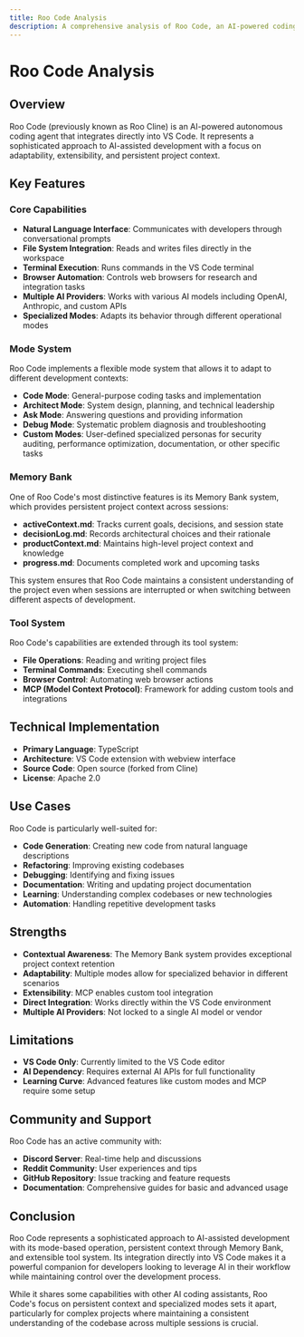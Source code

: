 ```yaml
---
title: Roo Code Analysis
description: A comprehensive analysis of Roo Code, an AI-powered coding assistant for VS Code
---
```


# Roo Code Analysis

## Overview

Roo Code (previously known as Roo Cline) is an AI-powered autonomous coding agent that integrates directly into VS Code. It represents a sophisticated approach to AI-assisted development with a focus on adaptability, extensibility, and persistent project context.

## Key Features

### Core Capabilities

- **Natural Language Interface**: Communicates with developers through conversational prompts
- **File System Integration**: Reads and writes files directly in the workspace
- **Terminal Execution**: Runs commands in the VS Code terminal
- **Browser Automation**: Controls web browsers for research and integration tasks
- **Multiple AI Providers**: Works with various AI models including OpenAI, Anthropic, and custom APIs
- **Specialized Modes**: Adapts its behavior through different operational modes

### Mode System

Roo Code implements a flexible mode system that allows it to adapt to different development contexts:

- **Code Mode**: General-purpose coding tasks and implementation
- **Architect Mode**: System design, planning, and technical leadership
- **Ask Mode**: Answering questions and providing information
- **Debug Mode**: Systematic problem diagnosis and troubleshooting
- **Custom Modes**: User-defined specialized personas for security auditing, performance optimization, documentation, or other specific tasks

### Memory Bank

One of Roo Code's most distinctive features is its Memory Bank system, which provides persistent project context across sessions:

- **activeContext.md**: Tracks current goals, decisions, and session state
- **decisionLog.md**: Records architectural choices and their rationale
- **productContext.md**: Maintains high-level project context and knowledge
- **progress.md**: Documents completed work and upcoming tasks

This system ensures that Roo Code maintains a consistent understanding of the project even when sessions are interrupted or when switching between different aspects of development.

### Tool System

Roo Code's capabilities are extended through its tool system:

- **File Operations**: Reading and writing project files
- **Terminal Commands**: Executing shell commands
- **Browser Control**: Automating web browser actions
- **MCP (Model Context Protocol)**: Framework for adding custom tools and integrations

## Technical Implementation

- **Primary Language**: TypeScript
- **Architecture**: VS Code extension with webview interface
- **Source Code**: Open source (forked from Cline)
- **License**: Apache 2.0

## Use Cases

Roo Code is particularly well-suited for:

- **Code Generation**: Creating new code from natural language descriptions
- **Refactoring**: Improving existing codebases
- **Debugging**: Identifying and fixing issues
- **Documentation**: Writing and updating project documentation
- **Learning**: Understanding complex codebases or new technologies
- **Automation**: Handling repetitive development tasks

## Strengths

- **Contextual Awareness**: The Memory Bank system provides exceptional project context retention
- **Adaptability**: Multiple modes allow for specialized behavior in different scenarios
- **Extensibility**: MCP enables custom tool integration
- **Direct Integration**: Works directly within the VS Code environment
- **Multiple AI Providers**: Not locked to a single AI model or vendor

## Limitations

- **VS Code Only**: Currently limited to the VS Code editor
- **AI Dependency**: Requires external AI APIs for full functionality
- **Learning Curve**: Advanced features like custom modes and MCP require some setup

## Community and Support

Roo Code has an active community with:

- **Discord Server**: Real-time help and discussions
- **Reddit Community**: User experiences and tips
- **GitHub Repository**: Issue tracking and feature requests
- **Documentation**: Comprehensive guides for basic and advanced usage

## Conclusion

Roo Code represents a sophisticated approach to AI-assisted development with its mode-based operation, persistent context through Memory Bank, and extensible tool system. Its integration directly into VS Code makes it a powerful companion for developers looking to leverage AI in their workflow while maintaining control over the development process.

While it shares some capabilities with other AI coding assistants, Roo Code's focus on persistent context and specialized modes sets it apart, particularly for complex projects where maintaining a consistent understanding of the codebase across multiple sessions is crucial.
